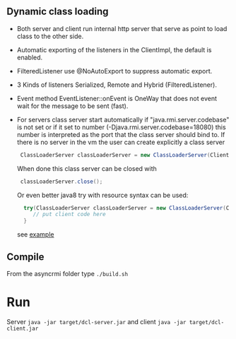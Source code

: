 Dynamic class loading
---------------------
- Both server and client run internal http server that serve as point to load class to the other side.
- Automatic exporting of the listeners in the ClientImpl, the default is enabled.
- FilteredListener use @NoAutoExport to suppress automatic export.
- 3 Kinds of listeners Serialized, Remote and Hybrid (FilteredListener).
- Event method EventListener::onEvent is OneWay that does not event wait for the message to be sent (fast).
- For servers class server start automatically if "java.rmi.server.codebase" is not set or if it set to number
  (-Djava.rmi.server.codebase=18080) this number is interpreted as the port that the class server should bind to.
  If there is no server in the vm the user can create explicitly a class server
   ```Java
    ClassLoaderServer classLoaderServer = new ClassLoaderServer(ClientImpl.class.getClassLoader());
   ```
   When done this class server can be closed with
   ```Java
    classLoaderServer.close();
   ```
   Or even better java8 try with resource syntax can be used:
   ```Java
     try(ClassLoaderServer classLoaderServer = new ClassLoaderServer(ClientImpl.class.getClassLoader())) {
        // put client code here
     }
   ```



  see [example](https://github.com/barakb/asyncrmi/blob/master/example/src/main/java/org/async/example/dcl/client/ClientImpl.java)

## Compile
From the asyncrmi folder type `./build.sh`

# Run
Server `java -jar target/dcl-server.jar` and client `java -jar target/dcl-client.jar`


